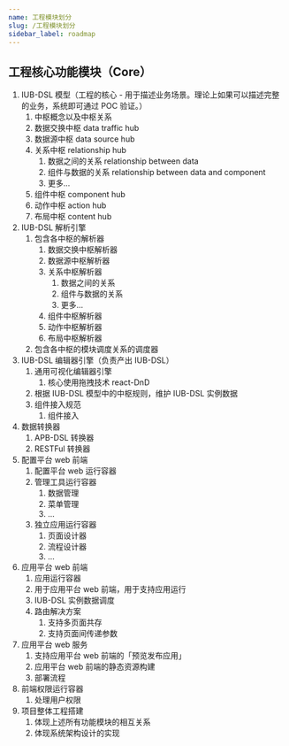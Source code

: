 ```yaml
---
name: 工程模块划分
slug: /工程模块划分
sidebar_label: roadmap
---
```



## 工程核心功能模块（Core）

1. IUB-DSL 模型（工程的核心 - 用于描述业务场景。理论上如果可以描述完整的业务，系统即可通过 POC 验证。）
   1. 中枢概念以及中枢关系
   2. 数据交换中枢 data traffic hub
   3. 数据源中枢 data source hub
   4. 关系中枢 relationship hub
      1. 数据之间的关系 relationship between data
      2. 组件与数据的关系 relationship between data and component
      3. 更多...
   5. 组件中枢 component hub
   6. 动作中枢 action hub
   7. 布局中枢 content hub
2. IUB-DSL 解析引擎
   1. 包含各中枢的解析器
      1. 数据交换中枢解析器
      2. 数据源中枢解析器
      3. 关系中枢解析器
         1. 数据之间的关系
         2. 组件与数据的关系
         3. 更多...
      4. 组件中枢解析器
      5. 动作中枢解析器
      6. 布局中枢解析器
   2. 包含各中枢的模块调度关系的调度器
3. IUB-DSL 编辑器引擎（负责产出 IUB-DSL）
   1. 通用可视化编辑器引擎
      1. 核心使用拖拽技术 react-DnD
   2. 根据 IUB-DSL 模型中的中枢规则，维护 IUB-DSL 实例数据
   3. 组件接入规范
      1. 组件接入
4. 数据转换器
   1. APB-DSL 转换器
   2. RESTFul 转换器
5. 配置平台 web 前端
   1. 配置平台 web 运行容器
   2. 管理工具运行容器
      1. 数据管理
      2. 菜单管理
      3. ...
   3. 独立应用运行容器
      1. 页面设计器
      2. 流程设计器
      3. ...
6. 应用平台 web 前端
   1. 应用运行容器
   2. 用于应用平台 web 前端，用于支持应用运行
   3. IUB-DSL 实例数据调度
   4. 路由解决方案
      1. 支持多页面共存
      2. 支持页面间传递参数
7. 应用平台 web 服务
   1. 支持应用平台 web 前端的「预览发布应用」
   2. 应用平台 web 前端的静态资源构建
   3. 部署流程
8. 前端权限运行容器
   1. 处理用户权限
9. 项目整体工程搭建
   1. 体现上述所有功能模块的相互关系
   2. 体现系统架构设计的实现
